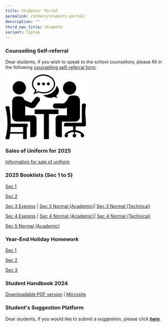 ```yaml
---
title: Students' Portal
permalink: /others/students-portal/
description: ""
third_nav_title: Students
variant: tiptap
---
```

<h3>Counselling Self-referral</h3>
<p>Dear students, if you wish to speak to the school counsellors, please
fill in the following <a href="https://go.gov.sg/tpss-counselling-request" rel="noopener nofollow" target="_blank">counselling self-referral form</a>.</p>
<p></p>
<div class="isomer-image-wrapper">
<img style="width: 50%;" height="auto" width="100%" alt="" src="/images/counselling.png">
</div>
<h3>Sales of Uniform for 2025</h3>
<p><a href="/files/Information_for_Sale_of_Uniforms_in_2024_for_2025_TPSS.pdf" rel="noopener noreferrer nofollow" target="_blank">Information for sale of uniform</a>
</p>
<h3>2025 Booklists (Sec 1 to 5)</h3>
<p><a href="/files/Booklist_2025_TPS__Final_Draft__S1.pdf" rel="noopener noreferrer nofollow" target="_blank">Sec 1</a>
</p>
<p><a href="/files/Booklist_2025_TPS__Final_Draft__S2.pdf" rel="noopener noreferrer nofollow" target="_blank">Sec 2</a>
</p>
<p><a href="/files/Booklist_2025_TPS__Final_Draft__S3E.pdf" rel="noopener noreferrer nofollow" target="_blank">Sec 3 Express</a> |
<a href="/files/Booklist_2025_TPS__Final_Draft__S3NA.pdf" rel="noopener noreferrer nofollow" target="_blank">Sec 3 Normal (Academic)</a>| <a href="/files/Booklist_2025_TPS__Final_Draft__S3NT.pdf" rel="noopener noreferrer nofollow" target="_blank">Sec 3 Normal (Technical)</a>
</p>
<p><a href="/files/Booklist_2025_TPS__Final_Draft__S4E.pdf" rel="noopener noreferrer nofollow" target="_blank">Sec 4 Express</a> |
<a href="/files/Booklist_2025_TPS__Final_Draft__S4NA.pdf" rel="noopener noreferrer nofollow" target="_blank">Sec 4 Normal (Academic)</a>| <a href="/files/Booklist_2025_TPS__Final_Draft__S4NT.pdf" rel="noopener noreferrer nofollow" target="_blank">Sec 4 Normal (Technical)</a>
</p>
<p><a href="/files/Booklist_2025_TPS__Final_Draft__S5NA.pdf" rel="noopener noreferrer nofollow" target="_blank">Sec 5 Normal (Academic)</a>
</p>
<p></p>
<h3>Year-End Holiday Homework</h3>
<p><a href="https://docs.google.com/spreadsheets/d/1bVwAvxtnDTiYhGT3kS2yxIXQmwO8nB_8alGqMEBw74k/edit?gid=1627309313#gid=1627309313" rel="noopener noreferrer nofollow" target="_blank">Sec 1</a>
</p>
<p><a href="https://docs.google.com/spreadsheets/d/1H-1vBZwam934b7j8BXaDhEd-7r70p-6NeamoSH20jOw/edit?gid=1689322780#gid=1689322780" rel="noopener noreferrer nofollow" target="_blank">Sec 2</a>
</p>
<p><a href="https://docs.google.com/spreadsheets/d/1dNkR0PQEgZg7xHCFtWC2hJrkCypSoFhhhZR3veEbgGI/edit?gid=769335278#gid=769335278" rel="noopener noreferrer nofollow" target="_blank">Sec 3</a>
</p>
<p></p>
<h3>Student Handbook 2024</h3>
<p><a href="/files/Tampines_Companion_4_Apr.pdf" rel="noopener noreferrer nofollow" target="_blank">Downloadable PDF version</a> |
<a href="https://sites.google.com/moe.edu.sg/tpsscompanion/home" rel="noopener noreferrer nofollow" target="_blank">Microsite</a>
</p>
<h3>Student's Suggestion Platform</h3>
<p>Dear students, if you would like to submit a suggestion, please click&nbsp;<strong><a href="https://docs.google.com/forms/d/e/1FAIpQLSd0DVbapkQ1kSpGcwO3ws9aBsnvS2le1xz7iSTZ17LJTgWRJQ/viewform?usp=sf_link" rel="noopener noreferrer nofollow" target="_blank">here</a></strong>.</p>